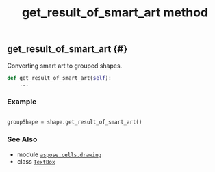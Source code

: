 ﻿---
title: get_result_of_smart_art method
second_title: Aspose.Cells for Python via .NET API References
description: 
type: docs
weight: 140
url: /aspose.cells.drawing/textbox/get_result_of_smart_art/
is_root: false
---

## get_result_of_smart_art {#}

Converting smart art to grouped shapes.



```python
def get_result_of_smart_art(self):
    ...
```



### Example 


```python

groupShape = shape.get_result_of_smart_art()

```



### See Also
* module [`aspose.cells.drawing`](../../)
* class [`TextBox`](/cells/python-net/aspose.cells.drawing/textbox)
